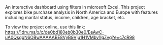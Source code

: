 An interactive dashboard using filters in microsoft Excel. This project explores bike purchase analysis in North America and Europe with features including marital status, income, children, age bracket, etc. 

To view the project online, use this link:
https://1drv.ms/x/c/de0bd180eb0b30e0/EeAwC-uA0QsggN6OBwAAAAABE8VyB9Vju1H1VMbv1lgZvg?e=c7cR98
